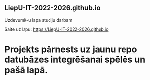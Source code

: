 ## LiepU-IT-2022-2026.github.io
Uzdevumi/-u lapa studiju darbam

Saite uz lapu: <https://LiepU-IT-2022-2026.github.io>

# Projekts pārnests uz jaunu [repo](https://github.com/LiepU-IT-2022-2026/studijudarbs "Skolai Gatavs!") datubāzes integrēšanai spēlēs un pašā lapā.